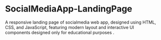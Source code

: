 # SocialMediaApp-LandingPage
A responsive landing page  of socialmedia web app, designed using HTML, CSS, and JavaScript, featuring modern layout and interactive UI components designed only for educational purposes
.
